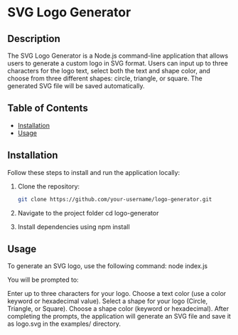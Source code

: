 # SVG Logo Generator

## Description

The SVG Logo Generator is a Node.js command-line application that allows users to generate a custom logo in SVG format. Users can input up to three characters for the logo text, select both the text and shape color, and choose from three different shapes: circle, triangle, or square. The generated SVG file will be saved automatically.

## Table of Contents

- [Installation](#installation)
- [Usage](#usage)


## Installation

Follow these steps to install and run the application locally:

1. Clone the repository:
   ```bash
   git clone https://github.com/your-username/logo-generator.git

2. Navigate to the project folder
    cd logo-generator

3. Install dependencies using npm install

## Usage

To generate an SVG logo, use the following command:
node index.js

You will be prompted to:

Enter up to three characters for your logo.
Choose a text color (use a color keyword or hexadecimal value).
Select a shape for your logo (Circle, Triangle, or Square).
Choose a shape color (keyword or hexadecimal).
After completing the prompts, the application will generate an SVG file and save it as logo.svg in the examples/ directory.